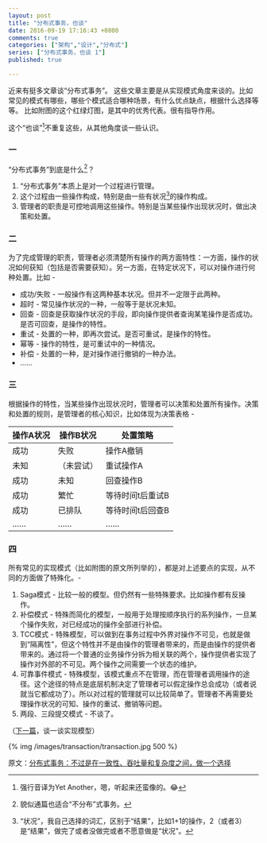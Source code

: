 ```yaml
---
layout: post
title: "分布式事务，也谈"
date: 2016-09-19 17:16:43 +0800
comments: true
categories: ["架构","设计","分布式"]
series: ["分布式事务，也谈 1"]
published: true

---
```


近来有挺多文章谈“分布式事务”。
这些文章主要是从实现模式角度来谈的。比如常见的模式有哪些，哪些个模式适合哪种场景，有什么优点缺点，根据什么选择等等。<!--more-->
比如附图的这个红绿灯图，是其中的优秀代表。很有指导作用。

这个“也谈”[^3]不重复这些，从其他角度谈一些认识。


### 一

“分布式事务”到底是什么[^4]？

1. “分布式事务”本质上是对一个过程进行管理。
2. 这个过程由一些操作构成，特别是由一些有状况[^2]的操作构成。
3. 管理者的职责是可控地调用这些操作。特别是当某些操作出现状况时，做出决策和处置。


### 二

为了完成管理的职责，管理者必须清楚所有操作的两方面特性：一方面，操作的状况如何获知（包括是否需要获知）。另一方面，在特定状况下，可以对操作进行何种处置。比如 - 

* 成功/失败 - 一般操作有这两种基本状况。但并不一定限于此两种。
* 超时 - 常见操作状况的一种，一般等于是状况未知。
* 回查 - 回查是获取操作状况的手段，即向操作提供者查询某笔操作是否成功。是否可回查，是操作的特性。
* 重试 - 处置的一种，即再次尝试。是否可重试，是操作的特性。
* 幂等 - 操作的特性，是可重试中的一种情况。
* 补偿 - 处置的一种，是对操作进行撤销的一种办法。
* ……


### 三

根据操作的特性，当某些操作出现状况时，管理者可以决策和处置所有操作。决策和处置的规则，是管理者的核心知识，比如体现为决策表格 - 

| 操作A状况 | 操作B状况 | 处置策略      |
| ----- | ----- | --------- |
| 成功    | 失败    | 操作A撤销     |
| 未知    | （未尝试） | 重试操作A     |
| 成功    | 未知    | 回查操作B     |
| 成功    | 繁忙    | 等待时间t后重试B |
| 成功    | 已排队   | 等待时间t后回查B |
| ……    | ……    | ……        |


### 四



所有常见的实现模式（比如附图的原文所列举的），都是对上述要点的实现，从不同的方面做了特殊化。-

1. Saga模式 - 比较一般的模型。但仍然有一些特殊要求。比如操作都有反操作。
2. 补偿模式 - 特殊而简化的模型，一般用于处理按顺序执行的系列操作，一旦某个操作失败，对已经成功的操作全部进行补偿。
3. TCC模式 - 特殊模型，可以做到在事务过程中外界对操作不可见，也就是做到“隔离性”，但这个特性并不是由操作的管理者带来的，而是由操作的提供者带来的。通过将一个普通的业务操作分拆为相关联的两个，操作提供者实现了操作对外部的不可见。两个操作之间需要一个状态的维护。
4. 可靠事件模式 - 特殊模型，该模式重点不在管理，而在管理者调用操作的途径。这个途径的特点是底层机制决定了管理者可以假定操作总会成功（或者说就当它都成功了）。所以对过程的管理就可以比较简单了。管理者不再需要处理操作状况的可知、操作的重试、撤销等问题。
5. 两段、三段提交模式 - 不谈了。


（[下一篇](/blog/2016/09/26/transaction2/)，谈一谈实现模型）

{% img  /images/transaction/transaction.jpg 500 %}

原文：[分布式事务：不过是在一致性、吞吐量和复杂度之间，做一个选择](http://www.open-open.com/lib/view/open1473404638516.html)

[^2]: “状况”，我自己选择的词汇，区别于“结果”，比如1+1的操作，2（或者3）是“结果”，做完了或者没做完或者不愿意做是“状况”。
[^3]: 强行音译为Yet Another，嗯，听起来还蛮像的。😂
[^4]: 貌似通篇也适合“不分布”式事务。